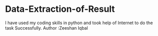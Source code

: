 # Data-Extraction-of-Result
I have used my coding skills in python and took help of Internet to do the task Successfully.
Author :Zeeshan Iqbal